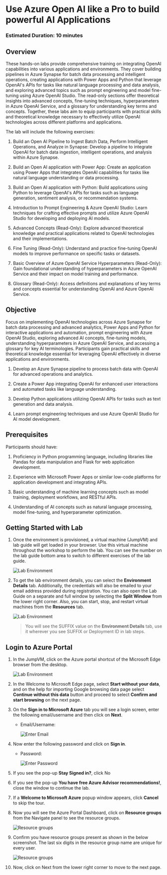 # Use Azure Open AI like a Pro to build powerful AI Applications

### Estimated Duration: 10 minutes

## Overview

These hands-on labs provide comprehensive training on integrating OpenAI capabilities into various applications and environments. They cover building pipelines in Azure Synapse for batch data processing and intelligent operations, creating applications with Power Apps and Python that leverage OpenAI's APIs for tasks like natural language processing and data analysis, and exploring advanced topics such as prompt engineering and model fine-tuning using Azure OpenAI Studio. The read-only sections offer theoretical insights into advanced concepts, fine-tuning techniques, hyperparameters in Azure OpenAI Service, and a glossary for understanding key terms and concepts. Together, these labs aim to equip participants with practical skills and theoretical knowledge necessary to effectively utilize OpenAI technologies across different platforms and applications.

The lab will include the following exercises: 

1. Build an Open AI Pipeline to Ingest Batch Data, Perform Intelligent Operations, and Analyze in Synapse: Develop a pipeline to integrate OpenAI for batch data ingestion, intelligent operations, and analysis within Azure Synapse.
   
1. Build an Open AI application with Power App: Create an application using Power Apps that integrates OpenAI capabilities for tasks like natural language understanding or data processing.
   
1. Build an Open AI application with Python: Build applications using Python to leverage OpenAI's APIs for tasks such as language generation, sentiment analysis, or recommendation systems.

1. Introduction to Prompt Engineering & Azure OpenAI Studio: Learn techniques for crafting effective prompts and utilize Azure OpenAI Studio for developing and deploying AI models.

1. Advanced Concepts (Read-Only): Explore advanced theoretical knowledge and practical applications related to OpenAI technologies and their implementations.

1. Fine Tuning (Read-Only): Understand and practice fine-tuning OpenAI models to improve performance on specific tasks or datasets.

1. Basic Overview of Azure OpenAI Service Hyperparameters (Read-Only): Gain foundational understanding of hyperparameters in Azure OpenAI Service and their impact on model training and performance.

1. Glossary (Read-Only): Access definitions and explanations of key terms and concepts essential for understanding OpenAI and Azure OpenAI Service.

## Objective

Focus on implementing OpenAI technologies across Azure Synapse for batch data processing and advanced analytics, Power Apps and Python for interactive applications and automation, prompt engineering with Azure OpenAI Studio, exploring advanced AI concepts, fine-tuning models, understanding hyperparameters in Azure OpenAI Service, and accessing a glossary for key AI terminologies. Participants gain practical skills and theoretical knowledge essential for leveraging OpenAI effectively in diverse applications and environments.

1. Develop an Azure Synapse pipeline to process batch data with OpenAI for advanced operations and analytics.
   
1. Create a Power App integrating OpenAI for enhanced user interactions and automated tasks like language understanding.

1. Develop Python applications utilizing OpenAI APIs for tasks such as text generation and data analysis.

1. Learn prompt engineering techniques and use Azure OpenAI Studio for AI model development.

## Prerequisites

Participants should have: 

1. Proficiency in Python programming language, including libraries like Pandas for data manipulation and Flask for web application development.

1. Experience with Microsoft Power Apps or similar low-code platforms for application development and integrating APIs.

1. Basic understanding of machine learning concepts such as model training, deployment workflows, and RESTful APIs.

1. Understanding of AI concepts such as natural language processing, model fine-tuning, and hyperparameter optimization.
## Getting Started with Lab

1. Once the environment is provisioned, a virtual machine (JumpVM) and lab guide will get loaded in your browser. Use this virtual machine throughout the workshop to perform the lab. You can see the number on the lab guide bottom area to switch to different exercises of the lab guide.

   ![](media/img-1.png "Lab Environment")

1. To get the lab environment details, you can select the **Environment Details** tab. Additionally, the credentials will also be emailed to your email address provided during registration. You can also open the Lab Guide on a separate and full window by selecting the **Split Window** from the lower right corner. Also, you can start, stop, and restart virtual machines from the **Resources** tab.

   ![](media/img-2.png "Lab Environment")
 
    > You will see the SUFFIX value on the **Environment Details** tab, use it wherever you see SUFFIX or Deployment ID in lab steps.

## Login to Azure Portal

1. In the JumpVM, click on the Azure portal shortcut of the Microsoft Edge browser from the desktop.

   ![](media/img-3.png "Lab Environment")

1. In the Welcome to Microsoft Edge page, select **Start without your data**, and on the help for importing Google browsing data page select **Continue without this data** button and proceed to select **Confirm and start browsing** on the next page.
   
1. On the **Sign in to Microsoft Azure** tab you will see a login screen, enter the following email/username and then click on **Next**. 
   * Email/Username: <inject key="AzureAdUserEmail"></inject>
   
     ![](media/image7.png "Enter Email")
     
1. Now enter the following password and click on **Sign in**.
   * Password: <inject key="AzureAdUserPassword"></inject>
   
     ![](media/image8.png "Enter Password")
     
1. If you see the pop-up **Stay Signed in?**, click No

1. If you see the pop-up **You have free Azure Advisor recommendations!**, close the window to continue the lab.

1. If a **Welcome to Microsoft Azure** popup window appears, click **Cancel** to skip the tour.
   
1. Now you will see the Azure Portal Dashboard, click on **Resource groups** from the Navigate panel to see the resource groups.

    ![](media/select-rg.png "Resource groups")
   
1. Confirm you have resource groups present as shown in the below screenshot. The last six digits in the resource group name are unique for every user.

    ![](media/openai-1.png "Resource groups")
   
1. Now, click on Next from the lower right corner to move to the next page.
